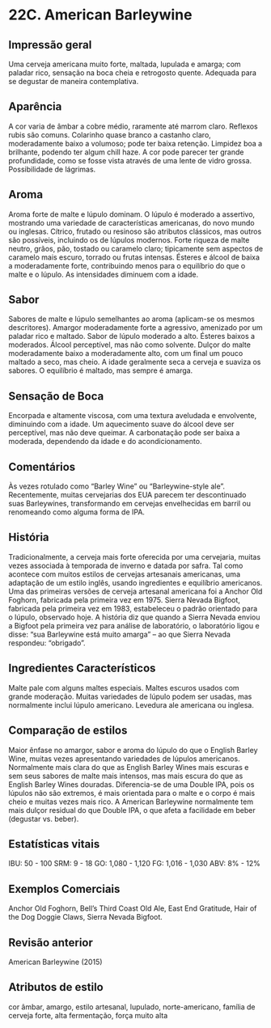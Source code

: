 # 22C. American Barleywine

## Impressão geral

Uma cerveja americana muito forte, maltada, lupulada e amarga; com paladar rico, sensação na boca cheia e retrogosto quente. Adequada para se degustar de maneira contemplativa.

## Aparência

A cor varia de âmbar a cobre médio, raramente até marrom claro. Reflexos rubis são comuns. Colarinho quase branco a castanho claro, moderadamente baixo a volumoso; pode ter baixa retenção. Limpidez boa a brilhante, podendo ter algum chill haze. A cor pode parecer ter grande profundidade, como se fosse vista através de uma lente de vidro grossa. Possibilidade de lágrimas.

## Aroma

Aroma forte de malte e lúpulo dominam. O lúpulo é moderado a assertivo, mostrando uma variedade de características americanas, do novo mundo ou inglesas. Cítrico, frutado ou resinoso são atributos clássicos, mas outros são possíveis, incluindo os de lúpulos modernos. Forte riqueza de malte neutro, grãos, pão, tostado ou caramelo claro; tipicamente sem aspectos de caramelo mais escuro, torrado ou frutas intensas. Ésteres e álcool de baixa a moderadamente forte, contribuindo menos para o equilíbrio do que o malte e o lúpulo. As intensidades diminuem com a idade.

## Sabor

Sabores de malte e lúpulo semelhantes ao aroma (aplicam-se os mesmos descritores). Amargor moderadamente forte a agressivo, amenizado por um paladar rico e maltado. Sabor de lúpulo moderado a alto. Ésteres baixos a moderados. Álcool perceptível, mas não como solvente. Dulçor do malte moderadamente baixo a moderadamente alto, com um final um pouco maltado a seco, mas cheio. A idade geralmente seca a cerveja e suaviza os sabores. O equilíbrio é maltado, mas sempre é amarga.

## Sensação de Boca

Encorpada e altamente viscosa, com uma textura aveludada e envolvente, diminuindo com a idade. Um aquecimento suave do álcool deve ser perceptível, mas não deve queimar. A carbonatação pode ser baixa a moderada, dependendo da idade e do acondicionamento.

## Comentários

Às vezes rotulado como “Barley Wine” ou “Barleywine-style ale”. Recentemente, muitas cervejarias dos EUA parecem ter descontinuado suas Barleywines, transformando em cervejas envelhecidas em barril ou renomeando como alguma forma de IPA.

## História

Tradicionalmente, a cerveja mais forte oferecida por uma cervejaria, muitas vezes associada à temporada de inverno e datada por safra. Tal como acontece com muitos estilos de cervejas artesanais americanas, uma adaptação de um estilo inglês, usando ingredientes e equilíbrio americanos. Uma das primeiras versões de cerveja artesanal americana foi a Anchor Old Foghorn, fabricada pela primeira vez em 1975. Sierra Nevada Bigfoot, fabricada pela primeira vez em 1983, estabeleceu o padrão orientado para o lúpulo, observado hoje. A história diz que quando a Sierra Nevada enviou a Bigfoot pela primeira vez para análise de laboratório, o laboratório ligou e disse: “sua Barleywine está muito amarga” – ao que Sierra Nevada respondeu: “obrigado”.

## Ingredientes Característicos

Malte pale com alguns maltes especiais. Maltes escuros usados ​​com grande moderação. Muitas variedades de lúpulo podem ser usadas, mas normalmente inclui lúpulo americano. Levedura ale americana ou inglesa.

## Comparação de estilos

Maior ênfase no amargor, sabor e aroma do lúpulo do que o English Barley Wine, muitas vezes apresentando variedades de lúpulos americanos. Normalmente mais clara do que as English Barley Wines mais escuras e sem seus sabores de malte mais intensos, mas mais escura do que as English Barley Wines douradas. Diferencia-se de uma Double IPA, pois os lúpulos não são extremos, é mais orientada para o malte e o corpo é mais cheio e muitas vezes mais rico. A American Barleywine normalmente tem mais dulçor residual do que Double IPA, o que afeta a facilidade em beber (degustar  vs. beber).

## Estatísticas vitais

IBU: 50 - 100
SRM: 9 - 18
GO: 1,080 - 1,120
FG: 1,016 - 1,030
ABV: 8% - 12%

## Exemplos Comerciais

Anchor Old Foghorn, Bell’s Third Coast Old Ale, East End Gratitude, Hair of the Dog Doggie Claws, Sierra Nevada Bigfoot.

## Revisão anterior

American Barleywine (2015)

## Atributos de estilo

cor âmbar, amargo, estilo artesanal, lupulado, norte-americano, família de cerveja forte, alta fermentação, força muito alta